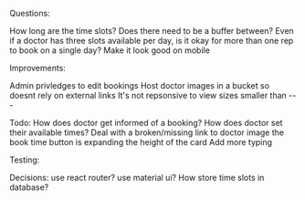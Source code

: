 Questions:

How long are the time slots?
Does there need to be a buffer between?
Even if a doctor has three slots available per day, is it okay for more than one rep to book on a single day?
Make it look good on mobile 


Improvements:

Admin privledges to edit bookings
Host doctor images in a bucket so doesnt rely on external links 
It's not repsonsive to view sizes smaller than ---


Todo:
How does doctor get informed of a booking?
How does doctor set their available times?
Deal with a broken/missing link to doctor image
the book time button is expanding the height of the card
Add more typing 

Testing:

Decisions:
use react router?
use material ui?
How store time slots in database?